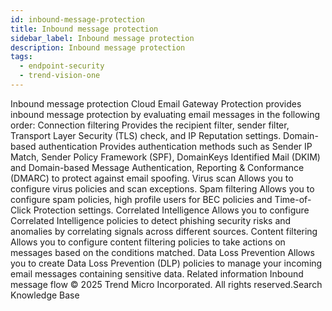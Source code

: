 ```yaml
---
id: inbound-message-protection
title: Inbound message protection
sidebar_label: Inbound message protection
description: Inbound message protection
tags:
  - endpoint-security
  - trend-vision-one
---
```


 Inbound message protection Cloud Email Gateway Protection provides inbound message protection by evaluating email messages in the following order: Connection filtering Provides the recipient filter, sender filter, Transport Layer Security (TLS) check, and IP Reputation settings. Domain-based authentication Provides authentication methods such as Sender IP Match, Sender Policy Framework (SPF), DomainKeys Identified Mail (DKIM) and Domain-based Message Authentication, Reporting & Conformance (DMARC) to protect against email spoofing. Virus scan Allows you to configure virus policies and scan exceptions. Spam filtering Allows you to configure spam policies, high profile users for BEC policies and Time-of-Click Protection settings. Correlated Intelligence Allows you to configure Correlated Intelligence policies to detect phishing security risks and anomalies by correlating signals across different sources. Content filtering Allows you to configure content filtering policies to take actions on messages based on the conditions matched. Data Loss Prevention Allows you to create Data Loss Prevention (DLP) policies to manage your incoming email messages containing sensitive data. Related information Inbound message flow © 2025 Trend Micro Incorporated. All rights reserved.Search Knowledge Base